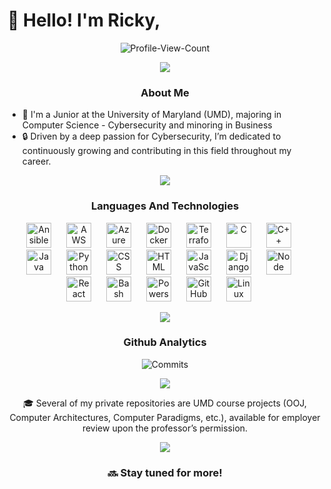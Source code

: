 # 👾 Hello! I'm Ricky,

<!--
### 🌌 Overview
---
-->

<div align="center">
  
![Profile-View-Count](https://komarev.com/ghpvc/?username=HackedRico&color=blueviolet&style=for-the-badge)
<!-- 
[![LeetCode](https://img.shields.io/badge/-LeetCode-FFA116?style=for-the-badge&logo=LeetCode&logoColor=black)](https://leetcode.com/HackedRico)
[![LinkedIn](https://img.shields.io/badge/LinkedIn-0077B5?style=for-the-badge&logo=linkedin&logoColor=white)]() 
-->


![](https://user-images.githubusercontent.com/73097560/115834477-dbab4500-a447-11eb-908a-139a6edaec5c.gif)

### About Me

</div>


- 🐢 I'm a Junior at the University of Maryland (UMD), majoring in Computer Science - Cybersecurity and minoring in Business
- 🔒 Driven by a deep passion for Cybersecurity, I’m dedicated to continuously growing and contributing in this field throughout my career.

<!--
- 🛠️ I'm tackling challenges on HackTheBox, CTFs, and LeetCode to hone my skills
- 📖 I'm studying Web Application Security and Security Automation
- 🤝 I'm actively contributing to open-source projects and supporting others with their innovative products
-->


<div align="center">

![](https://user-images.githubusercontent.com/73097560/115834477-dbab4500-a447-11eb-908a-139a6edaec5c.gif)

  
### Languages And Technologies

<p align="center">
  <img alt="Ansible" width="40px" style="padding-right:20px;" src="https://cdn.jsdelivr.net/gh/devicons/devicon@latest/icons/ansible/ansible-original.svg" />
  <img alt="AWS" width="40px" style="padding-right:20px;" src="https://cdn.jsdelivr.net/gh/devicons/devicon@latest/icons/amazonwebservices/amazonwebservices-original-wordmark.svg" />
  <img alt="Azure" width="40px" style="padding-right:20px;" src="https://cdn.jsdelivr.net/gh/devicons/devicon@latest/icons/azure/azure-original.svg" />
  <img alt="Docker" width="40px" style="padding-right:20px;" src="https://cdn.jsdelivr.net/gh/devicons/devicon@latest/icons/docker/docker-original.svg" />
  <img alt="Terraform" width="40px" style="padding-right:20px;" src="https://cdn.jsdelivr.net/gh/devicons/devicon@latest/icons/terraform/terraform-original.svg" />

  <img alt="C" width="40px" style="padding-right:20px;" src="https://cdn.jsdelivr.net/gh/devicons/devicon@latest/icons/c/c-original.svg" />
  <img alt="C++" width="40px" style="padding-right:20px;" src="https://cdn.jsdelivr.net/gh/devicons/devicon@latest/icons/cplusplus/cplusplus-original.svg" />
  <img alt="Java" width="40px" style="padding-right:20px;" src="https://cdn.jsdelivr.net/gh/devicons/devicon/icons/java/java-original.svg" />
  <img alt="Python" width="40px" style="padding-right:20px;" src="https://cdn.jsdelivr.net/gh/devicons/devicon/icons/python/python-original.svg" />
  <img alt="CSS" width="40px" style="padding-right:20px;" src="https://cdn.jsdelivr.net/gh/devicons/devicon/icons/css3/css3-plain.svg" />
  <img alt="HTML" width="40px" style="padding-right:20px;" src="https://cdn.jsdelivr.net/gh/devicons/devicon/icons/html5/html5-plain.svg" />
  <img alt="JavaScript" width="40px" style="padding-right:20px;" src="https://cdn.jsdelivr.net/gh/devicons/devicon/icons/javascript/javascript-plain.svg" />
  
  <img alt="Django" width="40px" style="padding-right:20px;" src="https://raw.githubusercontent.com/marwin1991/profile-technology-icons/refs/heads/main/icons/django.png" />
  <img alt="Node JS" width="40px" style="padding-right:20px;" src="https://raw.githubusercontent.com/marwin1991/profile-technology-icons/refs/heads/main/icons/node_js.png" />
  <img alt="React" width="40px" style="padding-right:20px;" src="https://cdn.jsdelivr.net/gh/devicons/devicon/icons/react/react-original.svg" />
  
  <img alt="Bash" width="40px" style="padding-right:20px;" src="https://user-images.githubusercontent.com/25181517/192158606-7c2ef6bd-6e04-47cf-b5bc-da2797cb5bda.png" />
  <img alt="Powershell" width="40px" style="padding-right:20px;" src="https://cdn.jsdelivr.net/gh/devicons/devicon@latest/icons/powershell/powershell-original.svg" />
  <img alt="GitHub" width="40px" style="padding-right:20px;" src="https://user-images.githubusercontent.com/25181517/192108374-8da61ba1-99ec-41d7-80b8-fb2f7c0a4948.png" />
  <img alt="Linux" width="40px" style="padding-right:20px;" src="https://cdn.jsdelivr.net/gh/devicons/devicon/icons/linux/linux-original.svg" />

  <!--
  <img alt="Grafana" width="40px" style="padding-right:20px;" src="https://user-images.githubusercontent.com/25181517/182534075-4962068b-4407-46c2-ac67-ddcb86af30cc.png" />
  <img alt="Packer" width="40px" style="padding-right:20px;" src="https://cdn.jsdelivr.net/gh/devicons/devicon@latest/icons/packer/packer-original-wordmark.svg" />
  <img alt="MongoDB" width="40px" style="padding-right:20px;" src="https://raw.githubusercontent.com/marwin1991/profile-technology-icons/refs/heads/main/icons/mongodb.png" />
  <img alt="PostgreSQL" width="40px" style="padding-right:20px;" src="https://cdn.jsdelivr.net/gh/devicons/devicon@latest/icons/postgresql/postgresql-original-wordmark.svg" />

  <img alt="Jupyter Notebook" width="40px" style="padding-right:20px;" src="https://raw.githubusercontent.com/marwin1991/profile-technology-icons/refs/heads/main/icons/jupyter_notebook.png" />
  -->
</p>

![](https://user-images.githubusercontent.com/73097560/115834477-dbab4500-a447-11eb-908a-139a6edaec5c.gif)

###  Github Analytics
  
![Commits](https://github-readme-stats.vercel.app/api?username=hackedrico&theme=nightowl&hide_border=true&include_all_commits=true&count_private=true)

<!---

![Streak](https://streak-stats.demolab.com?user=hackedrico&theme=nightowl&hide_border=true)

![Language Stats](https://github-readme-stats.vercel.app/api/top-langs/?username=hackedrico&theme=nightowl&hide_border=true&layout=compact)

-->

![](https://user-images.githubusercontent.com/73097560/115834477-dbab4500-a447-11eb-908a-139a6edaec5c.gif)

🎓 Several of my private repositories are UMD course projects (OOJ, Computer Architectures, Computer Paradigms, etc.), available for employer review upon the professor’s permission.

![](https://user-images.githubusercontent.com/73097560/115834477-dbab4500-a447-11eb-908a-139a6edaec5c.gif)

### 🔜 Stay tuned for more!

</div>




<!-- BELOW ARE OLD ASSETS --> 
<!-- 
## Extras
<img src="https://leetcode-badge-showcase.vercel.app/api?username=HackedRico&theme=nightowl" alt="LeetCode Badges"/> 
-->


<!-- OLD COLOR THEME
###  Github Analytics
  
![Commits](https://github-readme-stats.vercel.app/api?username=hackedrico&theme=aura&hide_border=true&include_all_commits=true&count_private=true)

![Streak](https://github-readme-streak-stats.herokuapp.com/?user=HackedRico&theme=aura&hide_border=true)

![Language Stats](https://github-readme-stats.vercel.app/api/top-langs/?username=hackedrico&theme=aura&hide_border=true&include_all_commits=true&count_private=true&layout=compact)

-->

<!--
### 🚀 Projects Worked On
---

- [MITRE-ATT&CK Evaluations](https://github.com/attackevals/ael)

-->

<!--
### 🛠️ Currently Learning
---

- Full Stack Development
- CompTIA PenTest+
-->

<!-- Cool Assets 
<!-- 🌌 Overview -->

<!-- ### 👨🏽‍💻 Languages and Technologies -->

<!-- --- -->
<!-- Username has to be Lower case -->
